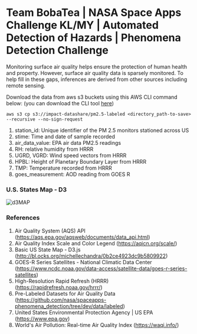 # Team BobaTea | NASA Space Apps Challenge KL/MY | Automated Detection of Hazards | Phenomena Detection Challenge

Monitoring surface air quality helps ensure the protection of human health and property. However, surface air quality data is sparsely monitored. To help fill in these gaps, inferences are derived from other sources including remote sensing.

Download the data from aws s3 buckets using this AWS CLI command below: (you can download the CLI tool [here](https://awscli.amazonaws.com/AWSCLIV2.msi))  
```
aws s3 cp s3://impact-datashare/pm2.5-labeled <directory_path-to-save> --recursive --no-sign-request
```

1. station_id: Unique identifier of the PM 2.5 monitors stationed across US
2. stime: Time and date of sample recorded
3. air_data_value: EPA air data PM2.5 readings
4. RH: relative humidity from HRRR
5. UGRD, VGRD: Wind speed vectors from HRRR
6. HPBL: Height of Planetary Boundary Layer from HRRR
7. TMP: Temperature recorded from HRRR
8. goes_measurement: AOD reading from GOES R



### U.S. States Map - D3
![d3MAP](https://github.com/YuLiangGoh/BobaTea2020/blob/main/d3map.png)

### References
1. Air Quality System (AQS) API (https://aqs.epa.gov/aqsweb/documents/data_api.html)
2. Air Quality Index Scale and Color Legend (https://aqicn.org/scale/)
3. Basic US State Map - D3.js (http://bl.ocks.org/michellechandra/0b2ce4923dc9b5809922)
4. GOES-R Series Satellites - National Climatic Data Center (https://www.ncdc.noaa.gov/data-access/satellite-data/goes-r-series-satellites)
5. High-Resolution Rapid Refresh (HRRR) (https://rapidrefresh.noaa.gov/hrrr/)
6. Pre-Labeled Datasets for Air Quality Data (https://github.com/nasa/spaceapps-phenomena_detection/tree/dev/data/labeled)
7. United States Environmental Protection Agency | US EPA (https://www.epa.gov)
8. World's Air Pollution: Real-time Air Quality Index (https://waqi.info/) 
